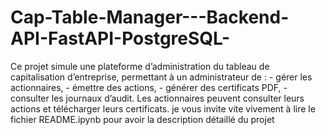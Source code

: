 # Cap-Table-Manager---Backend-API-FastAPI-PostgreSQL-
Ce projet simule une plateforme d’administration du tableau de capitalisation d’entreprise, permettant à un administrateur de : - gérer les actionnaires, - émettre des actions, - générer des certificats PDF, - consulter les journaux d’audit.  Les actionnaires peuvent consulter leurs actions et télécharger leurs certificats.
je vous invite vite vivement à lire le fichier README.ipynb pour avoir la description détaillé du projet
